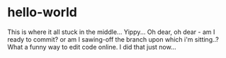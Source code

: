 # hello-world
This is where it all stuck in the middle... Yippy...
Oh dear, oh dear - am I ready to commit? or am I sawing-off the branch upon which i'm sitting..?
What a funny way to edit code online. I did that just now...
